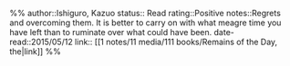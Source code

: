 %%
author::Ishiguro, Kazuo
status:: Read
rating::Positive
notes::Regrets and overcoming them. It is better to carry on with what meagre time you have left than to ruminate over what could have been.
date-read::2015/05/12
link:: [[1 notes/11 media/111 books/Remains of the Day, the|link]]
%%